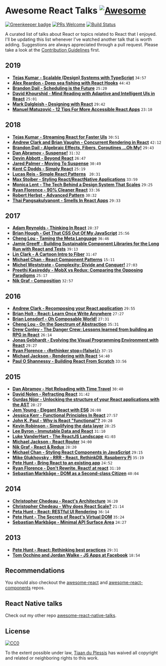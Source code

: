 # Awesome React Talks [![Awesome](https://awesome.re/badge.svg)](https://awesome.re)
[![Greenkeeper badge](https://badges.greenkeeper.io/tiaanduplessis/awesome-react-talks.svg)](https://greenkeeper.io)
[![PRs Welcome](https://img.shields.io/badge/PRs-welcome-brightgreen.svg)](http://makeapullrequest.com) [![Build Status](https://travis-ci.org/tiaanduplessis/awesome-react-talks.svg?branch=master)](https://travis-ci.org/tiaanduplessis/awesome-react-talks)

A curated list of talks about React or topics related to React that I enjoyed. I'll be updating this list whenever I've watched another talk that is worth adding. Suggestions are always appreciated through a pull request. Please take a look at the [Contribution Guidelines](CONTRIBUTING.md) first.

## 2019

- [**Tejas Kumar - Scalable (Design) Systems with TypeScript**](https://www.youtube.com/watch?v=ZsBW4S8hYMU) `34:57`
- [**Alex Reardon - Deep sea fishing with React Hooks**](https://youtu.be/MVi17tk3VsI) `44:43`
- [**Brandon Dail - Scheduling is the Future**](https://youtu.be/Iyrf52cwxQI) `25:20`
- [**David Khourshid - Mind Reading with Adaptive and Intelligent UIs in React**](https://youtu.be/ppvi09LIUnU) `25:01`
- [**Mark Dalgleish - Designing with React**](https://youtu.be/W81dlS5G8Gs) `29:42`
- [**Manuel Matuzović - 12 Tips For More Accessible React Apps**](https://youtu.be/NL6XKcX4sxc) `23:10`


## 2018

- [**Tejas Kumar - Streaming React for Faster UIs**](https://www.youtube.com/watch?v=lKG3nYpPgtM) `30:51`
- [**Andrew Clark and Brian Vaughn - Concurrent Rendering in React**](https://youtu.be/ByBPyMBTzM0) `42:12`
- [**Brandon Dail - Algebraic Effects, Fibers, Coroutines ...Oh My!**](https://www.youtube.com/watch?v=cWY1QzyFhfk) `29:43`
- [**Dan Abramov - Suspense!**](https://youtu.be/6g3g0Q_XVb4) `31:32`
- [**Devin Abbott - Beyond React**](https://youtu.be/HVwLOcllTfI) `26:47`
- [**Jared Palmer - Moving To Suspense**](https://youtu.be/SCQgE4mTnjU) `30:49`
- [**Kent C Dodds - Simply React**](https://www.youtube.com/watch?v=AiJ8tRRH0f8) `25:19`
- [**Lucas Reis - Simple React Patterns**](https://youtu.be/N1yqq9Az_XY) ` 20:31`
- [**Max Stoiber - Styling React/ReactNative Applications**](https://youtu.be/bIK2NwoK9xk) `33:59`
- [**Monica Lent - The Tech Behind a Design System That Scales**](https://youtu.be/nVcjaiTRgSY) `29:25`
- [**Ryan Florence - 90% Cleaner React**](https://www.youtube.com/watch?v=wXLf18DsV-I) `33:36`
- [**Robert Herbst - Advanced Pattern**](https://youtu.be/GjkIxno8bik) `30:32`
- [**Thai Pangsakulyanont - Smells In React Apps**](https://youtu.be/xBa0_b-5XDw) `29:33`

## 2017

- [**Adam Reynolds - Thinking In React**](https://pusher.com/sessions/meetup/bristol-js/thinking-in-react) `28:37`
- [**Brian Hough - Get That CSS Out Of My JavaScript**](https://www.youtube.com/watch?v=fuEq8HEf3A0) `25:56`
- [**Cheng Lou - Taming the Meta Language**](https://www.youtube.com/watch?v=_0T5OSSzxms) `36:46`
- [**Jamie Greeff - Building Sustainable Component Libraries for the Long Run with React and Tests**](https://pusher.com/sessions/meetup/bristol-js/building-sustainable-component-libraries-for-the-long-run-with-react-and-tests) `39:13`
- [**Lin Clark - A Cartoon Intro to Fiber**](https://www.youtube.com/watch?v=ZCuYPiUIONs) `31:47`
- [**Michael Chan - React Component Patterns**](https://www.youtube.com/watch?v=YaZg8wg39QQ) `15:11`
- [**Michel Weststrate - Complexity: Divide and Conquer!**](https://youtu.be/3J9EJrvqOiM) `27:03`
- [**Preethi Kasireddy - MobX vs Redux: Comparing the Opposing Paradigms**](https://www.youtube.com/watch?v=76FRrbY18Bs) `25:17`
- [**Nik Graf - Composition**](https://www.youtube.com/watch?v=qJgff2spvzM) `32:57`

## 2016

- [**Andrew Clark - Recomposing your React application**](https://www.youtube.com/watch?v=zD_judE-bXk) `29:55`
- [**Brian Holt - React: Learn Once Write Anywhere**](https://www.youtube.com/watch?v=G_nh6JnE2_4) `27:27`
- [**Brian Lonsdorf - Oh Composable World!**](https://www.youtube.com/watch?v=SfWR3dKnFIo) `27:31`
- [**Cheng Lou - On the Spectrum of Abstraction**](https://www.youtube.com/watch?v=mVVNJKv9esE) `35:31`
- [**Drew Conley - The Danger Crew: Lessons learned from building an RPG in React**](https://www.youtube.com/watch?v=0pfLapmfxdY) `26:14`
- [**Jonas Gebhardt - Evolving the Visual Programming Environment with React**](https://www.youtube.com/watch?v=WjJdaDXN5Vs) `29:27`
- [**Ryan Florence - ‹Rethinker stop={false}/›**](https://youtu.be/kp-NOggyz54) `37:15`
- [**Michael Jackson - Rendering with React**](https://www.youtube.com/watch?v=7S8v8jfLb1Q) `54:40`
- [**Paul O Shannessy - Building React From Scratch**](https://youtu.be/_MAD4Oly9yg) `33:56`

## 2015

- [**Dan Abramov - Hot Reloading with Time Travel**](https://www.youtube.com/watch?v=xsSnOQynTHs) `30:40`
- [**David Nolen - Refracting React**](https://www.youtube.com/watch?v=5hGHdETNteE) `31:42`
- [**Gurdas Nijor - Unlocking the structure of your React applications with the AST**](https://www.youtube.com/watch?v=OZGgVxFxSIs) `28:27`
- [**Jem Young - Elegant React with ES6**](https://www.youtube.com/watch?v=GzChMXy-Es0) `26:08`
- [**Jessica Kerr - Functional Principles In React**](https://www.youtube.com/watch?v=1uRC3hmKQnM) `27:57`
- [**John K. Paul - Why is React "functional"?**](https://www.youtube.com/watch?v=1-Btq9U2T24) `20:28`
- [**Kevin Robinson - Simplifying the data layer**](https://www.youtube.com/watch?v=EOz4D_714R8) `28:25`
- [**Lee Byron - Immutable Data and React**](https://www.youtube.com/watch?v=I7IdS-PbEgI) `31:10`
- [**Luke VanderHart - The ReactJS Landscape**](https://www.youtube.com/watch?v=oRmj3IUkRVk) `41:03`
- [**Michael Jackson - React Router**](https://www.youtube.com/watch?v=Q6Kczrgw6ic) `34:00`
- [**Nik Graf - React & Redux**](https://www.youtube.com/watch?v=gcnJcQ1vg_U) `28:20`
- [**Michael Chan - Styling React Components in JavaScript**](https://www.youtube.com/watch?v=0aBv8dsZs84) `29:15`
- [**Mike Glukhovsky - RRR - React, RethinkDB, Raspberry Pi**](https://www.youtube.com/watch?v=fPRLAmwmPyY) `35:19`
- [**Pete Hunt - Bring React to an existing app**](https://www.youtube.com/watch?v=B8XSi5DLGpY) `24:52`
- [**Ryan Florence - Don't Rewrite, React! at react**](https://www.youtube.com/watch?v=BF58ZJ1ZQxY) `31:10`
- [**Sebastian Markbåge - DOM as a Second-class Citizen**](https://www.youtube.com/watch?v=Zemce4Y1Y-A) `40:04`

## 2014

- [**Christopher Chedeau - React's Architecture**](https://www.youtube.com/watch?v=eCf5CquV_Bw) `36:20`
- [**Christopher Chedeau - Why does React Scale?**](https://www.youtube.com/watch?v=D-ioDiacTm8) `21:14`
- [**Peta Hunt - React: RESTful UI Rendering**](https://www.youtube.com/watch?v=IVvHPPcl2TM) `36:14`
- [**Pete Hunt - The Secrets of React's Virtual DOM**](https://www.youtube.com/watch?v=-DX3vJiqxm4) `35:24`
- [**Sebastian Markbåge - Minimal API Surface Area**](https://www.youtube.com/watch?v=4anAwXYqLG8) `24:27`

## 2013

- [**Pete Hunt - React: Rethinking best practices**](https://www.youtube.com/watch?v=x7cQ3mrcKaY) `29:31`
- [**Tom Occhino and Jordan Walke - JS Apps at Facebook**](https://www.youtube.com/watch?v=GW0rj4sNH2w) `18:54`

## Recommendations

You should also checkout the [awesome-react](https://github.com/enaqx/awesome-react) and [awesome-react-components](https://github.com/brillout/awesome-react-components) repos.

## React Native talks

Check out my other repo [awesome-react-native-talks](https://github.com/tiaanduplessis/awesome-react-native-talks).

## License
[![CC0](http://mirrors.creativecommons.org/presskit/buttons/88x31/svg/cc-zero.svg)](https://creativecommons.org/publicdomain/zero/1.0/)

To the extent possible under law, [Tiaan du Plessis](https://github.com/tiaanduplessis) has waived all copyright and related or neighboring rights to this work.
